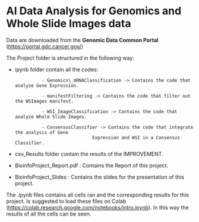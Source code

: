 # AI Data Analysis for Genomics and Whole Slide Images data

Data are downloaded from the <b>Genomic Data Common Portal</b> (https://portal.gdc.cancer.gov/)

The Project folder is structured in the following way:

- ipynb folder contain all the codes: 
				
				- Genomics\_mRNAClassification -> Contains the code that analyze Gene Expression.
				
				- manifestFiltering -> Contains the code that filter out the WSImages manifest.
				
				- WSI_ImageClassification -> Contains the code that analyze Whole Slide Images.
				
				- ConsensusClassifier -> Contains the code that integrate the analysis of Gene
							       Expression and WSI in a Consensus Classifier.

- csv\_Results folder contain the results of the IMPROVEMENT.

- BioinfoProject\_Report.pdf : Contains the Report of this project.

- BioinfoProject\_Slides : Contains the slides for the presentation of this project.


The .ipynb files contains all cells ran and the corresponding results for this project.
Is suggested to load these files on Colab (https://colab.research.google.com/notebooks/intro.ipynb).
In this way the results of all the cells can be seen.

